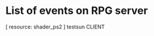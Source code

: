 # List of events on RPG server
<!-- Markdown: command   TYPE -->

[ resource: shader_ps2 ]
testsun     CLIENT